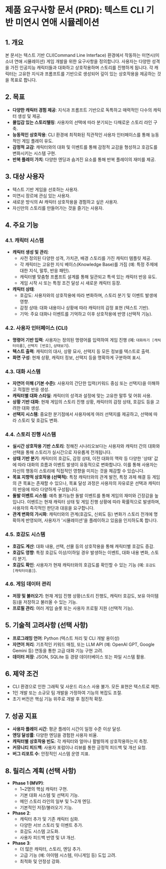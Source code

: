 # 제품 요구사항 문서 (PRD): 텍스트 CLI 기반 미연시 연애 시뮬레이션

## 1. 개요

본 문서는 텍스트 기반 CLI(Command Line Interface) 환경에서 작동하는 미연시(미소녀 연애 시뮬레이션) 게임 개발을 위한 요구사항을 정의합니다. 사용자는 다양한 성격을 가진 인공지능 캐릭터들과 대화하고 상호작용하며 스토리를 진행하게 됩니다. 각 캐릭터는 고유한 지식과 프롬프트를 기반으로 생성되어 깊이 있는 상호작용을 제공하는 것을 목표로 합니다.

## 2. 목표

* **다양한 캐릭터 경험 제공**: 지식과 프롬프트 기반으로 독특하고 매력적인 다수의 캐릭터 생성 및 제공.
* **몰입감 있는 스토리텔링**: 사용자의 선택에 따라 분기되는 다채로운 스토리 라인 구축.
* **능동적인 상호작용**: CLI 환경에 최적화된 직관적인 사용자 인터페이스를 통해 능동적인 게임 플레이 유도.
* **감정적 교감**: 캐릭터와의 대화 및 이벤트를 통해 감정적 교감을 형성하고 호감도를 변화시키는 시스템 구현.
* **반복 플레이 가치**: 다양한 엔딩과 숨겨진 요소를 통해 반복 플레이의 재미를 제공.

## 3. 대상 사용자

* 텍스트 기반 게임을 선호하는 사용자.
* 미연시 장르에 관심 있는 사용자.
* 새로운 방식의 AI 캐릭터 상호작용을 경험하고 싶은 사용자.
* 자신만의 스토리를 만들어가는 것을 즐기는 사용자.

## 4. 주요 기능

### 4.1. 캐릭터 시스템

* **캐릭터 생성 및 관리**:
  * 사전 정의된 다양한 성격, 가치관, 배경 스토리를 가진 캐릭터 템플릿 제공.
  * 각 캐릭터는 고유한 지식 베이스(Knowledge Base)를 가짐 (예: 특정 주제에 대한 지식, 말투, 반응 패턴).
  * 캐릭터별 맞춤형 프롬프트 설계를 통해 일관되고 특색 있는 캐릭터 반응 유도.
  * 게임 시작 시 또는 특정 조건 달성 시 새로운 캐릭터 등장.
* **캐릭터 상태**:
  * 호감도: 사용자와의 상호작용에 따라 변화하며, 스토리 분기 및 이벤트 발생에 영향.
  * 감정 상태: 대화 내용이나 상황에 따라 캐릭터의 감정 표현 (텍스트 기반).
  * 기억: 주요 대화나 이벤트를 기억하고 이후 상호작용에 반영 (선택적 기능).

### 4.2. 사용자 인터페이스 (CLI)

* **명령어 기반 입력**: 사용자는 정의된 명령어를 입력하여 게임 진행 (예: `대화하기 [캐릭터이름]`, `선택지 [번호]`, `상태보기`).
* **텍스트 출력**: 캐릭터의 대사, 상황 묘사, 선택지 등 모든 정보를 텍스트로 출력.
* **화면 구성**: 현재 상황, 캐릭터 정보, 선택지 등을 명확하게 구분하여 표시.

### 4.3. 대화 시스템

* **자연어 이해 (기본 수준)**: 사용자의 간단한 입력(키워드 중심 또는 선택지)을 이해하고 적절한 반응 생성.
* **캐릭터별 대화 스타일**: 캐릭터의 성격과 설정에 맞는 고유한 말투 및 어휘 사용.
* **상황 기반 대화**: 현재 게임의 스토리 진행 상황, 캐릭터의 감정 상태, 호감도 등을 고려한 대화 생성.
* **선택지 시스템**: 중요한 분기점에서 사용자에게 여러 선택지를 제공하고, 선택에 따라 스토리 및 호감도 변화.

### 4.4. 스토리 진행 시스템

* **실시간 상호작용 기반 스토리**: 정해진 시나리오보다는 사용자와 캐릭터 간의 대화와 선택을 통해 스토리가 실시간으로 자유롭게 전개됩니다.
* **상태 기반 분기**: 캐릭터의 호감도, 감정 상태, 이전 대화의 맥락 등 다양한 '상태' 값에 따라 대화의 흐름과 이벤트 발생이 유동적으로 변화합니다. 이를 통해 사용자는 자신의 행동이 스토리에 직접적인 영향을 미치는 것을 체감할 수 있습니다.
* **목표 지향적 상호작용 (선택적)**: 특정 캐릭터와의 관계 발전, 특정 과제 해결 등 게임의 큰 목표는 존재할 수 있으나, 목표 달성 과정은 사용자의 자유로운 선택과 캐릭터의 반응에 따라 다양하게 구성됩니다.
* **돌발 이벤트 시스템**: 예측 불가능한 돌발 이벤트를 통해 게임의 재미와 긴장감을 높입니다. 이벤트는 현재 캐릭터 상태 및 게임 진행 상황에 따라 확률적으로 발생하며, 사용자의 즉각적인 판단과 대응을 요구합니다.
* **관계 변화의 가시화**: 캐릭터와의 관계(호감도, 신뢰도 등) 변화가 스토리 전개에 명확하게 반영되어, 사용자가 '시뮬레이션'을 플레이하고 있음을 인지하도록 합니다.

### 4.5. 호감도 시스템

* **호감도 계산**: 대화 내용, 선택, 선물 등의 상호작용을 통해 캐릭터별 호감도 증감.
* **호감도 영향**: 특정 호감도 이상/이하일 경우 발생하는 이벤트, 대화 내용 변화, 스토리 분기.
* **호감도 확인**: 사용자가 현재 캐릭터와의 호감도를 확인할 수 있는 기능 (예: `호감도 [캐릭터이름]`).

### 4.6. 게임 데이터 관리

* **저장 및 불러오기**: 현재 게임 진행 상황(스토리 진행도, 캐릭터 호감도, 보유 아이템 등)을 저장하고 불러올 수 있는 기능.
* **프로필 관리**: 여러 게임 슬롯 또는 사용자 프로필 지원 (선택적 기능).

## 5. 기술적 고려사항 (선택 사항)

* **프로그래밍 언어**: Python (텍스트 처리 및 CLI 개발 용이성)
* **자연어 처리**: 기초적인 키워드 매칭, 또는 LLM API (예: OpenAI GPT, Google Gemini 등) 연동을 통한 고급 대화 기능 구현 고려.
* **데이터 저장**: JSON, SQLite 등 경량 데이터베이스 또는 파일 시스템 활용.

## 6. 제약 조건

* CLI 환경으로 인한 그래픽 및 사운드 리소스 사용 불가. 모든 표현은 텍스트로 제한.
* 1인 개발 또는 소규모 팀 개발을 가정하여 기능의 복잡도 조절.
* 초기 버전은 핵심 기능 위주로 개발 후 점진적 확장.

## 7. 성공 지표

* **사용자 플레이 시간**: 평균 플레이 시간이 일정 수준 이상 달성.
* **엔딩 달성률**: 다양한 엔딩을 경험한 사용자 비율.
* **캐릭터별 상호작용 빈도**: 각 캐릭터와 얼마나 활발하게 상호작용하는지 측정.
* **커뮤니티 피드백**: 사용자 포럼이나 리뷰를 통한 긍정적 피드백 및 개선 요청.
* **버그 리포트 수**: 안정적인 시스템 운영 지표.

## 8. 릴리스 계획 (선택 사항)

* **Phase 1 (MVP)**:
  * 1~2명의 핵심 캐릭터 구현.
  * 기본 대화 시스템 및 선택지 기능.
  * 메인 스토리 라인의 일부 및 1~2개 엔딩.
  * 기본적인 저장/불러오기 기능.
* **Phase 2**:
  * 캐릭터 추가 및 기존 캐릭터 심화.
  * 다양한 서브 스토리 및 이벤트 추가.
  * 호감도 시스템 고도화.
  * 사용자 피드백 반영 및 UI 개선.
* **Phase 3**:
  * 더 많은 캐릭터, 스토리, 엔딩 추가.
  * 고급 기능 (예: 아이템 시스템, 미니게임 등) 도입 고려.
  * 최적화 및 안정성 강화.
